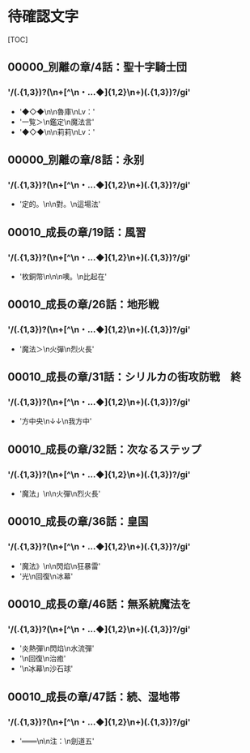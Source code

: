 # 待確認文字

[TOC]

## 00000_別離の章/4話：聖十字騎士団

### '/(.{1,3})?(\n+[^\n・…◆]{1,2}\n+)(.{1,3})?/gi'

- '◆◇◆\n\n魯庫\nLv：'
- '一覧＞\n鑑定\n魔法言'
- '◆◇◆\n\n莉莉\nLv：'


## 00000_別離の章/8話：永别

### '/(.{1,3})?(\n+[^\n・…◆]{1,2}\n+)(.{1,3})?/gi'

- '定的。\n\n對。\n這場法'


## 00010_成長の章/19話：風習

### '/(.{1,3})?(\n+[^\n・…◆]{1,2}\n+)(.{1,3})?/gi'

- '枚銅幣\n\n\n噢。\n比起在'


## 00010_成長の章/26話：地形戦

### '/(.{1,3})?(\n+[^\n・…◆]{1,2}\n+)(.{1,3})?/gi'

- '魔法＞\n火彈\n烈火長'


## 00010_成長の章/31話：シリルカの街攻防戦　終

### '/(.{1,3})?(\n+[^\n・…◆]{1,2}\n+)(.{1,3})?/gi'

- '方中央\n↓↓\n我方中'


## 00010_成長の章/32話：次なるステップ

### '/(.{1,3})?(\n+[^\n・…◆]{1,2}\n+)(.{1,3})?/gi'

- '魔法」\n\n火彈\n烈火長'


## 00010_成長の章/36話：皇国

### '/(.{1,3})?(\n+[^\n・…◆]{1,2}\n+)(.{1,3})?/gi'

- '魔法》\n\n閃焰\n狂暴雷'
- '光\n回復\n冰幕'


## 00010_成長の章/46話：無系統魔法を

### '/(.{1,3})?(\n+[^\n・…◆]{1,2}\n+)(.{1,3})?/gi'

- '炎熱彈\n閃焰\n水流彈'
- '\n回復\n治癒'
- '\n冰幕\n沙石球'


## 00010_成長の章/47話：続、湿地帯

### '/(.{1,3})?(\n+[^\n・…◆]{1,2}\n+)(.{1,3})?/gi'

- '═══\n\n注：\n劍道五'

